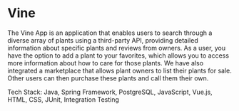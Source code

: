 # Vine

The Vine App is an application that enables users to search through a diverse array of plants using a third-party API, providing detailed information about specific plants and reviews from owners. As a user, you have the option to add a plant to your favorites, which allows you to access more information about how to care for those plants. We have also integrated a marketplace that allows plant owners to list their plants for sale. Other users can then purchase these plants and call them their own.

Tech Stack:
Java,
Spring Framework,
PostgreSQL,
JavaScript,
Vue.js,
HTML,
CSS,
JUnit,
Integration Testing
